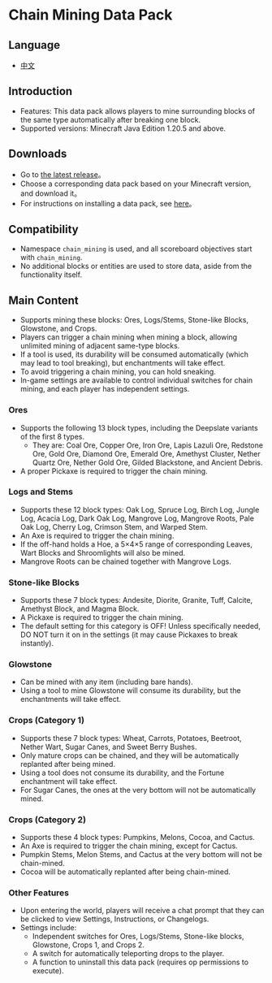 # Chain Mining Data Pack

## Language
* [中文](README_zh.md)

## Introduction
* Features: This data pack allows players to mine surrounding blocks of the same type automatically after breaking one block.
* Supported versions: Minecraft Java Edition 1.20.5 and above.

## Downloads
* Go to [the latest release](https://github.com/cxc81/chain-mining/releases/latest)。
* Choose a corresponding data pack based on your Minecraft version, and download it。
* For instructions on installing a data pack, see [here](https://minecraft.wiki/w/Tutorials/Installing_a_data_pack)。

## Compatibility
* Namespace ```chain_mining``` is used, and all scoreboard objectives start with ```chain_mining```.
* No additional blocks or entities are used to store data, aside from the functionality itself.

## Main Content
* Supports mining these blocks: Ores, Logs/Stems, Stone-like Blocks, Glowstone, and Crops.
* Players can trigger a chain mining when mining a block, allowing unlimited mining of adjacent same-type blocks.
* If a tool is used, its durability will be consumed automatically (which may lead to tool breaking), but enchantments will take effect.
* To avoid triggering a chain mining, you can hold sneaking.
* In-game settings are available to control individual switches for chain mining, and each player has independent settings.

### Ores
* Supports the following 13 block types, including the Deepslate variants of the first 8 types.
    - They are: Coal Ore, Copper Ore, Iron Ore, Lapis Lazuli Ore, Redstone Ore, Gold Ore, Diamond Ore, Emerald Ore, Amethyst Cluster, Nether Quartz Ore, Nether Gold Ore, Gilded Blackstone, and Ancient Debris.
* A proper Pickaxe is required to trigger the chain mining.

### Logs and Stems
* Supports these 12 block types: Oak Log, Spruce Log, Birch Log, Jungle Log, Acacia Log, Dark Oak Log, Mangrove Log, Mangrove Roots, Pale Oak Log, Cherry Log, Crimson Stem, and Warped Stem.
* An Axe is required to trigger the chain mining.
* If the off-hand holds a Hoe, a 5×4×5 range of corresponding Leaves, Wart Blocks and Shroomlights will also be mined.
* Mangrove Roots can be chained together with Mangrove Logs.

### Stone-like Blocks
* Supports these 7 block types: Andesite, Diorite, Granite, Tuff, Calcite, Amethyst Block, and Magma Block.
* A Pickaxe is required to trigger the chain mining.
* The default setting for this category is OFF! Unless specifically needed, DO NOT turn it on in the settings (it may cause Pickaxes to break instantly).

### Glowstone
* Can be mined with any item (including bare hands).
* Using a tool to mine Glowstone will consume its durability, but the enchantments will take effect.

### Crops (Category 1)
* Supports these 7 block types: Wheat, Carrots, Potatoes, Beetroot, Nether Wart, Sugar Canes, and Sweet Berry Bushes.
* Only mature crops can be chained, and they will be automatically replanted after being mined.
* Using a tool does not consume its durability, and the Fortune enchantment will take effect.
* For Sugar Canes, the ones at the very bottom will not be automatically mined.

### Crops (Category 2)
* Supports these 4 block types: Pumpkins, Melons, Cocoa, and Cactus.
* An Axe is required to trigger the chain mining, except for Cactus.
* Pumpkin Stems, Melon Stems, and Cactus at the very bottom will not be chain-mined.
* Cocoa will be automatically replanted after being chain-mined.

### Other Features
* Upon entering the world, players will receive a chat prompt that they can be clicked to view Settings, Instructions, or Changelogs.
* Settings include:
    - Independent switches for Ores, Logs/Stems, Stone-like blocks, Glowstone, Crops 1, and Crops 2.
    - A switch for automatically teleporting drops to the player.
    - A function to uninstall this data pack (requires op permissions to execute).
